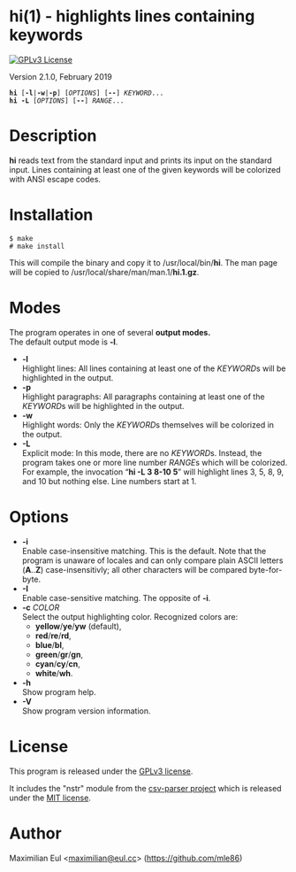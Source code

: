 [//]: # (This file was autogenerated from the man page with 'make README.md')

# hi(1) - highlights lines containing keywords

[![GPLv3 License](https://img.shields.io/badge/license-GPL%20v3-498e7f.svg?style=flat)](/COPYING)


Version 2.1.0, February 2019

<pre><code><b>hi</b> [<b>-l</b>|<b>-w</b>|<b>-p</b>] [<i>OPTIONS</i>] [<b>--</b>] <i>KEYWORD</i>...
<b>hi</b> <b>-L</b> [<i>OPTIONS</i>] [<b>--</b>] <i>RANGE</i>...</code></pre>

# Description

**hi** reads text from the standard input
and prints its input on the standard input.
Lines containing at least one of the given keywords
will be colorized
with ANSI escape codes.

# Installation

```
$ make
# make install
```

This will compile the binary and copy it to /usr/local/bin/**hi**.
The man page will be copied to /usr/local/share/man/man.1/**hi.1.gz**.



# Modes

The program operates in one of several
**output modes.**  
The default output mode is **-l**.

* **-l**  
  Highlight lines:
  All lines containing at least one of the *KEYWORD*s
  will be highlighted in the output.
* **-p**  
  Highlight paragraphs:
  All paragraphs containing at least one of the *KEYWORD*s
  will be highlighted in the output.
* **-w**  
  Highlight words:
  Only the *KEYWORD*s themselves
  will be colorized in the output.
* **-L**  
  Explicit mode:
  In this mode, there are no *KEYWORD*s.
  Instead,
  the program takes one or more line number *RANGE*s
  which will be colorized.
  For example, the invocation
  “**hi -L 3 8-10 5**”
  will highlight lines 3, 5, 8, 9, and 10
  but nothing else.
  Line numbers start at 1.

# Options


* **-i**  
  Enable case-insensitive matching.
  This is the default.
  Note that the program is unaware of locales
  and can only compare plain ASCII letters (**A**..**Z**)
  case-insensitivly; all other characters will be compared byte-for-byte.
* **-I**  
  Enable case-sensitive matching.
  The opposite of **-i**.
* **-c** *COLOR*  
  Select the output highlighting color.
  Recognized colors are:
    * **yellow**/**ye**/**yw**
      (default),
    * **red**/**re**/**rd**,
    * **blue**/**bl**,
    * **green**/**gr**/**gn**,
    * **cyan**/**cy**/**cn**,
    * **white**/**wh**.
* **-h**  
  Show program help.
* **-V**  
  Show program version information.

# License

This program is released under the
[GPLv3&nbsp;license](https://www.gnu.org/licenses/gpl.html).

It includes the "nstr" module
from the
[csv-parser project](https://github.com/mle86/csv-parser)
which is released under the
[MIT&nbsp;license](https://opensource.org/licenses/MIT).

# Author

Maximilian Eul &lt;[maximilian@eul.cc](mailto:maximilian@eul.cc)&gt;
(https://github.com/mle86)
